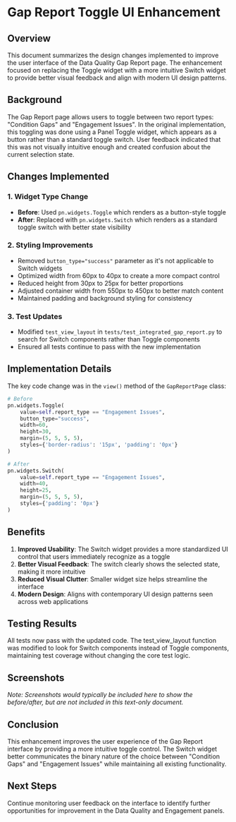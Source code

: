 # Gap Report Toggle UI Enhancement

## Overview

This document summarizes the design changes implemented to improve the user interface of the Data Quality Gap Report page. The enhancement focused on replacing the Toggle widget with a more intuitive Switch widget to provide better visual feedback and align with modern UI design patterns.

## Background

The Gap Report page allows users to toggle between two report types: "Condition Gaps" and "Engagement Issues". In the original implementation, this toggling was done using a Panel Toggle widget, which appears as a button rather than a standard toggle switch. User feedback indicated that this was not visually intuitive enough and created confusion about the current selection state.

## Changes Implemented

### 1. Widget Type Change

- **Before**: Used `pn.widgets.Toggle` which renders as a button-style toggle
- **After**: Replaced with `pn.widgets.Switch` which renders as a standard toggle switch with better state visibility

### 2. Styling Improvements

- Removed `button_type="success"` parameter as it's not applicable to Switch widgets
- Optimized width from 60px to 40px to create a more compact control
- Reduced height from 30px to 25px for better proportions
- Adjusted container width from 550px to 450px to better match content
- Maintained padding and background styling for consistency

### 3. Test Updates

- Modified `test_view_layout` in `tests/test_integrated_gap_report.py` to search for Switch components rather than Toggle components
- Ensured all tests continue to pass with the new implementation

## Implementation Details

The key code change was in the `view()` method of the `GapReportPage` class:

```python
# Before
pn.widgets.Toggle(
    value=self.report_type == "Engagement Issues",
    button_type="success",
    width=60,
    height=30,
    margin=(5, 5, 5, 5),
    styles={'border-radius': '15px', 'padding': '0px'}
)

# After
pn.widgets.Switch(
    value=self.report_type == "Engagement Issues",
    width=40,
    height=25,
    margin=(5, 5, 5, 5),
    styles={'padding': '0px'}
)
```

## Benefits

1. **Improved Usability**: The Switch widget provides a more standardized UI control that users immediately recognize as a toggle
2. **Better Visual Feedback**: The switch clearly shows the selected state, making it more intuitive
3. **Reduced Visual Clutter**: Smaller widget size helps streamline the interface
4. **Modern Design**: Aligns with contemporary UI design patterns seen across web applications

## Testing Results

All tests now pass with the updated code. The test_view_layout function was modified to look for Switch components instead of Toggle components, maintaining test coverage without changing the core test logic.

## Screenshots

_Note: Screenshots would typically be included here to show the before/after, but are not included in this text-only document._

## Conclusion

This enhancement improves the user experience of the Gap Report interface by providing a more intuitive toggle control. The Switch widget better communicates the binary nature of the choice between "Condition Gaps" and "Engagement Issues" while maintaining all existing functionality.

## Next Steps

Continue monitoring user feedback on the interface to identify further opportunities for improvement in the Data Quality and Engagement panels. 